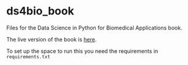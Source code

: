 # ds4bio_book
Files for the Data Science in Python for Biomedical Applications book.

The live version of the book is [here](https://bcaffo.github.io/ds4bio_book/_build/html/index.html).

To set up the space to run this you need the requirements in `requirements.txt`
